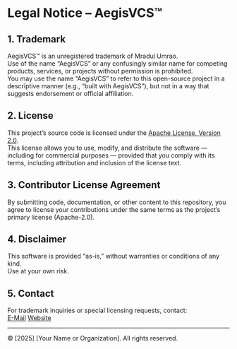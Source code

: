 # Legal Notice – AegisVCS™

## 1. Trademark
AegisVCS™ is an unregistered trademark of Mradul Umrao.  
Use of the name “AegisVCS” or any confusingly similar name for competing products, services, or projects without permission is prohibited.  
You may use the name “AegisVCS” to refer to this open-source project in a descriptive manner (e.g., “built with AegisVCS”), but not in a way that suggests endorsement or official affiliation.

## 2. License
This project’s source code is licensed under the [Apache License, Version 2.0](LICENSE).  
This license allows you to use, modify, and distribute the software — including for commercial purposes — provided that you comply with its terms, including attribution and inclusion of the license text.

## 3. Contributor License Agreement
By submitting code, documentation, or other content to this repository, you agree to license your contributions under the same terms as the project’s primary license (Apache-2.0).

## 4. Disclaimer
This software is provided “as-is,” without warranties or conditions of any kind.  
Use at your own risk.

## 5. Contact
For trademark inquiries or special licensing requests, contact:  
[E-Mail](mailto:mradulumrao@gmail.com)
[Website](whoismradulumrao.netlify.app)

---

© [2025] [Your Name or Organization]. All rights reserved.
